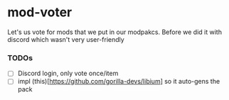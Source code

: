 # mod-voter
Let's us vote for mods that we put in our modpakcs. Before we did it with discord which wasn't very user-friendly

### TODOs
- [ ] Discord login, only vote once/item
- [ ] impl (this)[https://github.com/gorilla-devs/libium] so it auto-gens the pack
